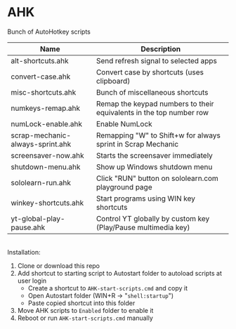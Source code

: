 # AHK
Bunch of AutoHotkey scripts


| Name | Description |
|---|---|
| alt-shortcuts.ahk | Send refresh signal to selected apps |
| convert-case.ahk | Convert case by shortcuts (uses clipboard) |
| misc-shortcuts.ahk | Bunch of miscellaneous shortcuts |
| numkeys-remap.ahk | Remap the keypad numbers to their equivalents in the top number row |
| numLock-enable.ahk | Enable NumLock |
| scrap-mechanic-always-sprint.ahk | Remapping "W" to Shift+w for always sprint in Scrap Mechanic |
| screensaver-now.ahk | Starts the screensaver immediately |
| shutdown-menu.ahk | Show up Windows shutdown menu |
| sololearn-run.ahk | Click "RUN" button on sololearn.com playground page |
| winkey-shortcuts.ahk | Start programs using WIN key shortcuts |
| yt-global-play-pause.ahk | Control YT globally by custom key (Play/Pause multimedia key) |

<br>
Installation:

1. Clone or download this repo
2. Add shortcut to starting script to Autostart folder to autoload scripts at user login
    - Create a shortcut to `AHK-start-scripts.cmd` and copy it
    - Open Autostart folder (WIN+R -> "`shell:startup`")
    - Paste copied shortcut into this folder
3. Move AHK scripts to `Enabled` folder to enable it
4. Reboot or run `AHK-start-scripts.cmd` manually

